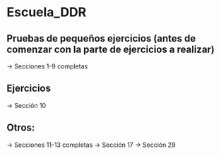# Escuela_DDR

## Pruebas de pequeños ejercicios (antes de comenzar con la parte de ejercicios a realizar) 
  -> Secciones 1-9 completas
## Ejercicios 
  -> Sección 10
## Otros:
  -> Secciones 11-13 completas
  -> Sección 17
  -> Sección 29
